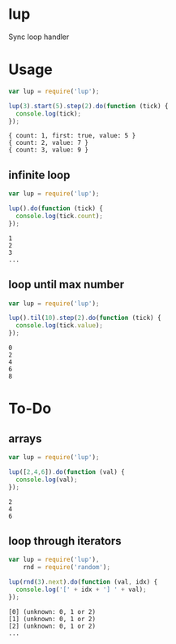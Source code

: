 # lup

Sync loop handler

# Usage

```js
var lup = require('lup');

lup(3).start(5).step(2).do(function (tick) {
  console.log(tick);
});
```

    { count: 1, first: true, value: 5 }
    { count: 2, value: 7 }
    { count: 3, value: 9 }

## infinite loop

```js
var lup = require('lup');

lup().do(function (tick) {
  console.log(tick.count);
});
```

    1
    2
    3
    ...

## loop until max number

```js
var lup = require('lup');

lup().til(10).step(2).do(function (tick) {
  console.log(tick.value);
});
```

    0
    2
    4
    6
    8

# To-Do

## arrays

```js
var lup = require('lup');

lup([2,4,6]).do(function (val) {
  console.log(val);
});
```

    2
    4
    6

## loop through iterators

```js
var lup = require('lup'),
    rnd = require('random');

lup(rnd(3).next).do(function (val, idx) {
  console.log('[' + idx + '] ' + val);
});
```

    [0] (unknown: 0, 1 or 2)
    [1] (unknown: 0, 1 or 2)
    [2] (unknown: 0, 1 or 2)
    ...
